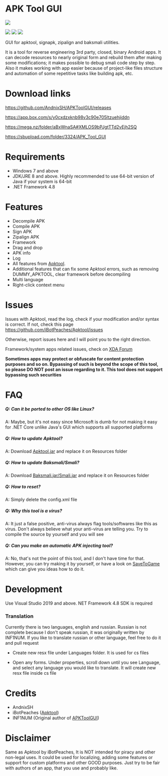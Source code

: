 # APK Tool GUI
![](https://i.imgur.com/MUuWTdW.png)

![](https://img.shields.io/github/downloads/AndnixSH/APKToolGUI/total?style=for-the-badge) ![](https://img.shields.io/github/v/release/andnixsh/APKToolGUI?style=for-the-badge) ![](https://img.shields.io/github/v/release/andnixsh/APKToolGUI?style=for-the-badge)

GUI for apktool, signapk, zipalign and baksmali utilities.

It is a tool for reverse engineering 3rd party, closed, binary Android apps. It can decode resources to nearly original form and rebuild them after making some modifications; it makes possible to debug smali code step by step. Also it makes working with app easier because of project-like files structure and automation of some repetitive tasks like building apk, etc.

# Download links
https://github.com/AndnixSH/APKToolGUI/releases

https://app.box.com/s/y0cxdzxknb98v3c90e705ltzuehjiddn

https://mega.nz/folder/aBxWnaSA#XMLOS9bPJgtTTd2vEjh2SQ

https://sbupload.com/folder/3324/APK_Tool_GUI
# Requirements
- Windows 7 and above
- JDK/JRE 8 and above. Highly recommended to use 64-bit version of Java if your system is 64-bit
- .NET Framework 4.8

# Features
- Decompile APK
- Compile APK
- Sign APK
- Zipalign APK
- Framework
- Drag and drop
- APK info
- Log
- All features from [Apktool](https://ibotpeaches.github.io/Apktool/documentation/).
- Additional features that can fix some Apktool errors, such as removing DUMMY_APKTOOL, clear framework before decompiling
- Multi language
- Right-click context menu

# Issues
Issues with Apktool, read the log, check if your modification and/or syntax is correct. If not, check this page https://github.com/iBotPeaches/Apktool/issues

Otherwise, report issues here and I will point you to the right direction.

Framework/system apps related issues, check on [XDA Forum](https://forum.xda-developers.com/)

**Sometimes apps may protect or obfuscate for content protection purposes and so on. Bypassing of such is beyond the scope of this tool, so please DO NOT post an issue regarding to it. This tool does not support bypassing such securities**

# FAQ
##### Q: Can it be ported to other OS like Linux?
A: Maybe, but it's not easy since Microsoft is dumb for not making it easy for .NET Core unlike Java's GUI which supports all supported platforms

##### Q: How to update Apktool?
A: Download [Apktool.jar](https://github.com/iBotPeaches/Apktool/releases) and replace it on Resources folder

##### Q: How to update Baksmali/Smali?
A: Download [Baksmali.jar/Smali.jar](https://bitbucket.org/JesusFreke/smali/downloads/) and replace it on Resources folder

##### Q: How to reset?
A: Simply delete the config.xml file

##### Q: Why this tool is a virus?
A: It just a false positive, anti-virus always flag tools/softwares like this as virus. Don't always believe what your anti-virus are telling you. Try to compile the source by yourself and you will see

##### Q: Can you make an automatic APK injecting tool?
A: No, that's not the point of this tool, and I don't have time for that. However, you can try making it by yourself, or have a look on [SaveToGame](https://github.com/And42/SaveToGame) which can give you ideas how to do it.

# Development
Use Visual Studio 2019 and above. NET Framework 4.8 SDK is required

### Translation
Currently there is two languages, english and russian. Russian is not complete because I don't speak russian, it was originally written by INF1NUM. If you like to translate russian or other language, feel free to do it and pull request

- Create new resx file under Languages folder. It is used for cs files

- Open any forms. Under properties, scroll down until you see Language, and select any language you would like to translate. It will create new resx file inside cs file

# Credits
- AndnixSH
- iBotPeaches ([Apktool](https://ibotpeaches.github.io/Apktool/))
- INF1NUM (Original author of [APKToolGUI](https://github.com/INF1NUM/APKToolGUI))

# Disclaimer
Same as Apktool by iBotPeaches, It is NOT intended for piracy and other non-legal uses. It could be used for localizing, adding some features or support for custom platforms and other GOOD purposes. Just try to be fair with authors of an app, that you use and probably like.
